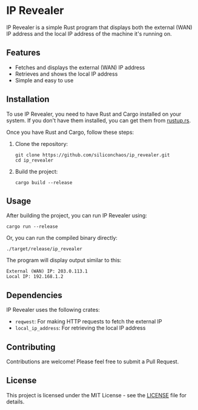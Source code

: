 # IP Revealer

IP Revealer is a simple Rust program that displays both the external (WAN) IP address and the local IP address of the machine it's running on.

## Features

- Fetches and displays the external (WAN) IP address
- Retrieves and shows the local IP address
- Simple and easy to use

## Installation

To use IP Revealer, you need to have Rust and Cargo installed on your system. If you don't have them installed, you can get them from [rustup.rs](https://rustup.rs/).

Once you have Rust and Cargo, follow these steps:

1. Clone the repository:
   ```
   git clone https://github.com/siliconchaos/ip_revealer.git
   cd ip_revealer
   ```

2. Build the project:
   ```
   cargo build --release
   ```

## Usage

After building the project, you can run IP Revealer using:

```
cargo run --release
```

Or, you can run the compiled binary directly:

```
./target/release/ip_revealer
```

The program will display output similar to this:

```
External (WAN) IP: 203.0.113.1
Local IP: 192.168.1.2
```

## Dependencies

IP Revealer uses the following crates:

- `reqwest`: For making HTTP requests to fetch the external IP
- `local_ip_address`: For retrieving the local IP address

## Contributing

Contributions are welcome! Please feel free to submit a Pull Request.

## License

This project is licensed under the MIT License - see the [LICENSE](LICENSE) file for details.